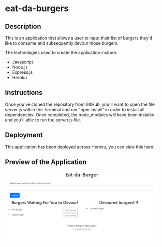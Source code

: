 # eat-da-burgers

## Description

This is an application that allows a user to input their list of burgers they'd like to consume and subsequently devour those burgers.

The technologies used to create the application include:

- Javascript
- Node.js
- Express.js
- Heroku

## Instructions

Once you've cloned the repository from GitHub, you'll want to open the file server.js within the Terminal and run "npm install" in order to install all dependencies. Once completed, the node_modules will have been instaled and you'll able to run the server.js file.

## Deployment

This application has been deployed across Heroku, you can view this here:

## Preview of the Application

![preview-eat-da-burgers](./public/assets/capture.png)
